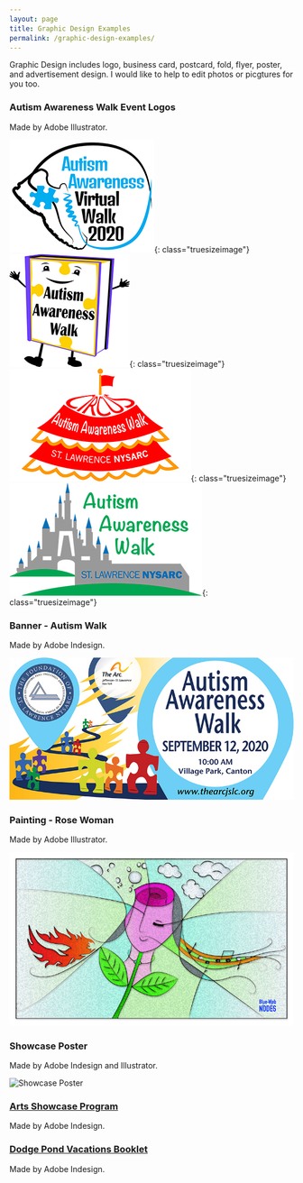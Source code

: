 ```yaml
---
layout: page
title: Graphic Design Examples
permalink: /graphic-design-examples/
---
```


Graphic Design includes logo, business card, postcard, fold, flyer, poster, and advertisement design. I would like to help to edit photos or picgtures for you too. 

### Autism Awareness Walk Event Logos

Made by Adobe Illustrator.

![Autism Walk Event Logo 2020](/images/AWLogo2020.jpg "Autism Walk Event Logo 2020"){: class="truesizeimage"}
![Autism Walk Event Logo 2019](/images/AWBookLogo.jpg "Autism Walk Event Logo 2019"){: class="truesizeimage"}
![Autism Walk Event Logo 2018](/images/AWCircusLogo.jpg "Autism Walk Event Logo 2018"){: class="truesizeimage"}
![Autism Walk Event Logo 2017](/images/AWDisnepLogo.jpg "Autism Walk Event Logo 2017"){: class="truesizeimage"}

### Banner - Autism Walk 

Made by Adobe Indesign.

![Autism Walk Banner](/images/autismWalkBanner.jpg "Autism Walk Banner")

### Painting - Rose Woman

Made by Adobe Illustrator.

![Rose Woman](/images/roseWoman1.jpg "Rose Woman")

### Showcase Poster

Made by Adobe Indesign and Illustrator.

![Showcase Poster](/images/artsShow2017Flyer8.5x11.jpg "Showcase Poster")

### [Arts Showcase Program](/files/artsShowProgram2019.pdf)

Made by Adobe Indesign.

### [Dodge Pond Vacations Booklet](/files/dpBooklet2019.pdf)

Made by Adobe Indesign.
